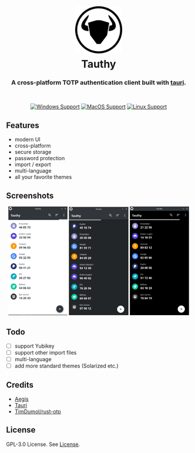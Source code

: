 <h1 align="center" style="border-bottom: none; margin-bottom: 0">
  <img src="./assets/tauthy_bordered.png" alt="Tauthy" width="128" />
  <br>
  <div style="margin-top: 5px;">Tauthy</div>
</h1>

<h3 align="center">
A cross-platform TOTP authentication client built with <a href="https://github.com/tauri-apps/tauri">tauri</a>.
</h3>

<br>
<div align="center">

[![Windows Support](https://img.shields.io/badge/Windows-0078D6?style=flat&logo=windows&logoColor=white)](https://github.com/pwltr/tauthy/releases)
[![MacOS Support](https://img.shields.io/badge/MACOS-adb8c5?style=flat&logo=macos&logoColor=white)](https://github.com/pwltr/tauthy/releases)
[![Linux Support](https://img.shields.io/badge/linux-1793D1?style=flat&logo=linux&logoColor=white)](https://github.com/pwltr/tauthy/releases)

</div>

## Features

- modern UI
- cross-platform
- secure storage
- password protection
- import / export
- multi-language
- all your favorite themes

## Screenshots

<div align="center">
  <img src="./screenshots/light1.png" alt="light1" width="32%" />
  <!-- <img src="./screenshots/light2.png" alt="light2" width="32%" /> -->
  <!-- <img src="./screenshots/light3.png" alt="light3" width="32%" /> -->
  <img src="./screenshots/dark1.png" alt="dark1" width="32%" />
  <!-- <img src="./screenshots/dark2.png" alt="dark2" width="32%" /> -->
  <!-- <img src="./screenshots/dark3.png" alt="dark3" width="32%" /> -->
  <img src="./screenshots/black1.png" alt="black1" width="32%" />
  <!-- <img src="./screenshots/black2.png" alt="black2" width="32%" /> -->
  <!-- <img src="./screenshots/black3.png" alt="black3" width="32%" /> -->
</div>

## Todo

- [ ] support Yubikey
- [ ] support other import files
- [ ] multi-language
- [ ] add more standard themes (Solarized etc.)

## Credits

- [Aegis](https://github.com/beemdevelopment/Aegis)
- [Tauri](https://tauri.studio)
- [TimDumol/rust-otp](https://github.com/TimDumol/rust-otp)

## License

GPL-3.0 License. See [License](./LICENSE).
